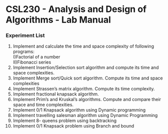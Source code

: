 # CSL230 - Analysis and Design of Algorithms - Lab Manual

### Experiment List
1. Implement and calculate the time and space complexity of following programs:<br>
    I)Factorial of a number<br>
    II)Fibonacci series<br>
2. Implement Insertion/Selection sort algorithm and compute its time and space complexities.						
3. Implement Merge sort/Quick sort algorithm. Compute its time and space complexities						
4. Implement Strassen’s matrix algorithm. Compute its time complexity.						
5. Implement fractional knapsack algorithm.						
6. Implement Prim’s and Kruskal’s algorithms. Compute and compare their space and time complexities.						
7. Implement 0/1 Knapsack algorithm using Dynamic programming						
8. Implement travelling salesman algorithm using Dynamic Programming						
9. Implement 8- queens problem using backtracking						
10. Implement 0/1 Knapsack problem using Branch and bound						

